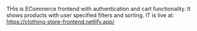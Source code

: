 THis is ECommerce frontend with authentication and cart functionality. It shows products with user specified filters and sorting.
IT is live at: https://clothing-store-frontend.netlify.app/
